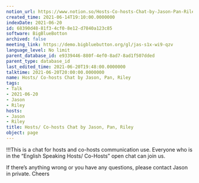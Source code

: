 ```yaml
---
notion_url: https://www.notion.so/Hosts-Co-hosts-Chat-by-Jason-Pan-Riley-68390d4881f34cf08e12d7840a123c85
created_time: 2021-06-14T19:10:00.0000000
indexDate: 2021-06-20
id: 68390d48-81f3-4cf0-8e12-d7840a123c85
software: BigBlueBotton
archived: false
meeting_link: https://demo.bigbluebutton.org/gl/jas-s1x-wi9-qzv
language_level: No limit
parent_database_id: e9339446-880f-4ef0-8ad7-8ad1f507dded
parent_type: database_id
last_edited_time: 2021-06-20T19:48:00.0000000
talktime: 2021-06-20T20:00:00.0000000
name: Hosts/ Co-hosts Chat by Jason, Pan, Riley
tags:
- Talk
- 2021-06-20
- Jason
- Riley
hosts:
- Jason
- Riley
title: Hosts/ Co-hosts Chat by Jason, Pan, Riley
object: page
---
```


!!!This is a chat for hosts and co-hosts communication use. Everyone who is in the “English Speaking Hosts/ Co-Hosts” open chat can join us.

If there’s anything wrong or you have any questions, please contact Jason in private. Cheers

